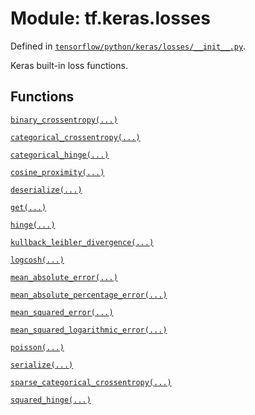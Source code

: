 <div itemscope itemtype="http://developers.google.com/ReferenceObject">
<meta itemprop="name" content="tf.keras.losses" />
</div>

# Module: tf.keras.losses



Defined in [`tensorflow/python/keras/losses/__init__.py`](https://www.tensorflow.org/code/tensorflow/python/keras/losses/__init__.py).

Keras built-in loss functions.

## Functions

[`binary_crossentropy(...)`](../../tf/keras/losses/binary_crossentropy.md)

[`categorical_crossentropy(...)`](../../tf/keras/losses/categorical_crossentropy.md)

[`categorical_hinge(...)`](../../tf/keras/losses/categorical_hinge.md)

[`cosine_proximity(...)`](../../tf/keras/losses/cosine_proximity.md)

[`deserialize(...)`](../../tf/keras/losses/deserialize.md)

[`get(...)`](../../tf/keras/losses/get.md)

[`hinge(...)`](../../tf/keras/losses/hinge.md)

[`kullback_leibler_divergence(...)`](../../tf/keras/losses/kullback_leibler_divergence.md)

[`logcosh(...)`](../../tf/keras/losses/logcosh.md)

[`mean_absolute_error(...)`](../../tf/keras/losses/mean_absolute_error.md)

[`mean_absolute_percentage_error(...)`](../../tf/keras/losses/mean_absolute_percentage_error.md)

[`mean_squared_error(...)`](../../tf/keras/losses/mean_squared_error.md)

[`mean_squared_logarithmic_error(...)`](../../tf/keras/losses/mean_squared_logarithmic_error.md)

[`poisson(...)`](../../tf/keras/losses/poisson.md)

[`serialize(...)`](../../tf/keras/losses/serialize.md)

[`sparse_categorical_crossentropy(...)`](../../tf/keras/losses/sparse_categorical_crossentropy.md)

[`squared_hinge(...)`](../../tf/keras/losses/squared_hinge.md)

